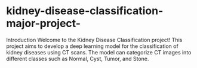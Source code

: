 # kidney-disease-classification-major-project-
Introduction Welcome to the Kidney Disease Classification project! This project aims to develop a deep learning model for the classification of kidney diseases using CT scans. The model can categorize CT images into different classes such as Normal, Cyst, Tumor, and Stone.
